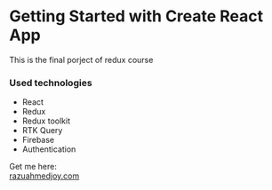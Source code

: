 # Getting Started with Create React App

This is the final porject of redux course
 ### Used technologies
- React
- Redux
- Redux toolkit
- RTK Query
- Firebase
- Authentication


Get me here:
<br>
<a href="https://razuahmedjoy.com">razuahmedjoy.com</a>


